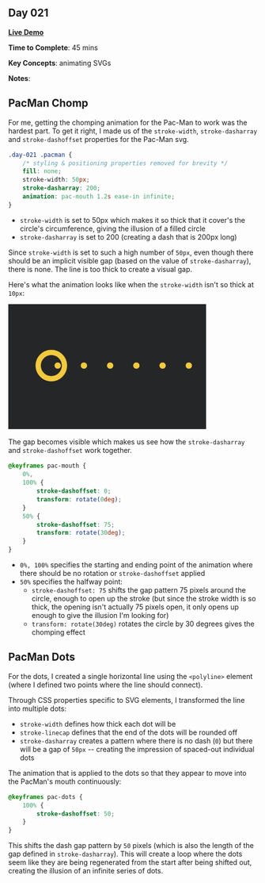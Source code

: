 ## Day 021

**<a href="https://css100.aniqa.dev#day-021">Live Demo</a>**

**Time to Complete**: 45 mins

**Key Concepts**: animating SVGs

**Notes**:

## PacMan Chomp

For me, getting the chomping animation for the Pac-Man to work was the hardest part. To get it right, I made us of the `stroke-width`, `stroke-dasharray` and `stroke-dashoffset` properties for the Pac-Man svg.

```css
.day-021 .pacman {
	/* styling & positioning properties removed for brevity */
	fill: none;
	stroke-width: 50px;
	stroke-dasharray: 200;
	animation: pac-mouth 1.2s ease-in infinite;
}
```

- `stroke-width` is set to 50px which makes it so thick that it cover's the circle's circumference, giving the illusion of a filled circle
- `stroke-dasharray` is set to 200 (creating a dash that is 200px long)

Since `stroke-width` is set to such a high number of `50px`, even though there should be an implicit visible gap (based on the value of `stroke-dasharray`), there is none. The line is too thick to create a visual gap.

Here's what the animation looks like when the `stroke-width` isn't so thick at `10px`:

<img src="/entries/021/pacman-stroke.gif" width="400"/>

The gap becomes visible which makes us see how the `stroke-dasharray` and `stroke-dashoffset` work together.

```css
@keyframes pac-mouth {
	0%,
	100% {
		stroke-dashoffset: 0;
		transform: rotate(0deg);
	}
	50% {
		stroke-dashoffset: 75;
		transform: rotate(30deg);
	}
}
```

- `0%, 100%` specifies the starting and ending point of the animation where there should be no rotation or `stroke-dashoffset` applied
- `50%` specifies the halfway point:
  - `stroke-dashoffset: 75` shifts the gap pattern 75 pixels around the circle, enough to open up the stroke (but since the stroke width is so thick, the opening isn't actually 75 pixels open, it only opens up enough to give the illusion I'm looking for)
  - `transform: rotate(30deg)` rotates the circle by 30 degrees gives the chomping effect

## PacMan Dots

For the dots, I created a single horizontal line using the `<polyline>` element (where I defined two points where the line should connect).

Through CSS properties specific to SVG elements, I transformed the line into multiple dots:

- `stroke-width` defines how thick each dot will be
- `stroke-linecap` defines that the end of the dots will be rounded off
- `stroke-dasharray` creates a pattern where there is no dash (`0`) but there will be a gap of `50px` -- creating the impression of spaced-out individual dots

The animation that is applied to the dots so that they appear to move into the PacMan's mouth continuously:

```css
@keyframes pac-dots {
	100% {
		stroke-dashoffset: 50;
	}
}
```

This shifts the dash gap pattern by `50` pixels (which is also the length of the gap defined in `stroke-dasharray`). This will create a loop where the dots seem like they are being regenerated from the start after being shifted out, creating the illusion of an infinite series of dots.
